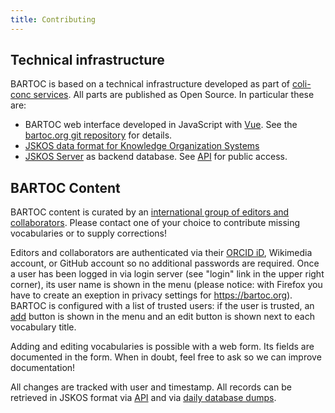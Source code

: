 ```yaml
---
title: Contributing
---
```


## Technical infrastructure

BARTOC is based on a technical infrastructure developed as part of [coli-conc services](https://coli-conc.gbv.de/).
All parts are published as Open Source. In particular these are:

* BARTOC web interface developed in JavaScript with [Vue](https://v3.vuejs.org/). See the [bartoc.org git repository](https://github.com/gbv/bartoc.org#readme) for details.
* [JSKOS data format for Knowledge Organization Systems](https://gbv.github.io/jskos/jskos.html)
* [JSKOS Server](https://github.com/gbv/jskos-server#readme) as backend database. See [API](/api/) for public access.

## BARTOC Content

BARTOC content is curated by an [international group of editors and collaborators](/contact). Please contact one of your choice to contribute missing vocabularies or to supply corrections!

Editors and collaborators are authenticated via their [ORCID iD](https://orcid.org/), Wikimedia account, or GitHub account so no additional passwords are required. Once a user has been logged in via login server (see "login" link in the upper right corner), its user name is shown in the menu (please notice: with Firefox you have to create an exeption in privacy settings for https://bartoc.org). 
BARTOC is configured with a list of trusted users: if the user is trusted, an <a class="btn btn-success btn-sm" href="/edit">add</a> button is shown in the menu and an <a class="btn btn-success btn-sm">edit</a> button is shown next to each vocabulary title.

Adding and editing vocabularies is possible with a web form. Its fields are documented in the form. When in doubt, feel free to ask so we can improve documentation!

All changes are tracked with user and timestamp. All records can be retrieved in JSKOS format via [API](/api/) and via [daily database dumps](/download).
